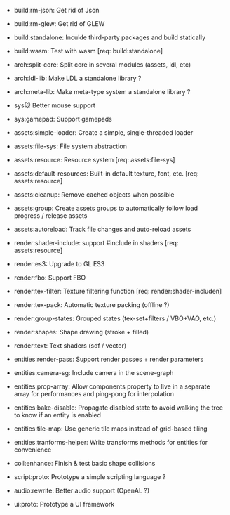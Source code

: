 - build:rm-json: Get rid of Json
- build:rm-glew: Get rid of GLEW
- build:standalone: Inculde third-party packages and build statically
- build:wasm: Test with wasm [req: build:standalone]

- arch:split-core: Split core in several modules (assets, ldl, etc)
- arch:ldl-lib: Make LDL a standalone library ?
- arch:meta-lib: Make meta-type system a standalone library ?

- sys:mouse: Better mouse support
- sys:gamepad: Support gamepads

- assets:simple-loader: Create a simple, single-threaded loader
- assets:file-sys: File system abstraction
- assets:resource: Resource system [req: assets:file-sys]
- assets:default-resources: Built-in default texture, font, etc. [req: assets:resource]
- assets:cleanup: Remove cached objects when possible
- assets:group: Create assets groups to automatically follow load progress / release assets
- assets:autoreload: Track file changes and auto-reload assets

- render:shader-include: support #include in shaders [req: assets:resource]
- render:es3: Upgrade to GL ES3
- render:fbo: Support FBO
- render:tex-filter: Texture filtering function [req: render:shader-includen]
- render:tex-pack: Automatic texture packing (offline ?)
- render:group-states: Grouped states (tex-set+filters / VBO+VAO, etc.)
- render:shapes: Shape drawing (stroke + filled)
- render:text: Text shaders (sdf / vector)

- entities:render-pass: Support render passes + render parameters
- entities:camera-sg: Include camera in the scene-graph
- entities:prop-array: Allow components property to live in a separate array for performances and ping-pong for interpolation
- entities:bake-disable: Propagate disabled state to avoid walking the tree to know if an entity is enabled
- entities:tile-map: Use generic tile maps instead of grid-based tiling
- entities:tranforms-helper: Write transforms methods for entities for convenience

- coll:enhance: Finish & test basic shape collisions

- script:proto: Prototype a simple scripting language ?

- audio:rewrite: Better audio support (OpenAL ?)

- ui:proto: Prototype a UI framework
